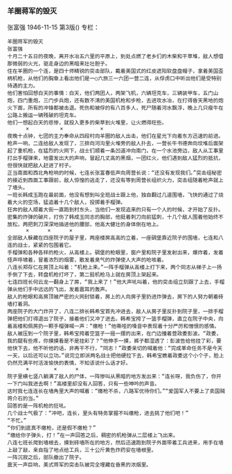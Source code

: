 ### 羊圈蒋军的毁灭
张富强
1946-11-15
第3版()
专栏：

    羊圈蒋军的毁灭
    张富强
    十月二十五日的夜晚，离开水冶五六里的平原上，到处点燃了老乡们的木柴和干草堆，敌人想借那微弱的火光，驱走身边的黑暗来壮壮胆子。
    住在羊圈的一个连，是四十师精锐的突击部队，戴着美国式的红皮遮阳软盘盘帽子，拿着美国歪柄机枪，从他们的胸章上看出他们是一○六旅三一六团一营二连，从俘虏口中听出他们是受特别待遇的主力。
    他们害怕回想白天的事情：白天，他们两团人，两架飞机，六辆坦克车，三辆装甲车，五门山炮，四门重炮，三门步兵炮，还有数不清的美国机枪和步枪，去进攻水冶，在打得昏天黑地的炮火下面，所有的冲锋都被击退。死伤和被俘的有八百多人，死尸随着河水飘浮，晚上几只瘦牛在公路上搬运一辆残破的坦克车。
    他们一想起白天的悲惨，就投入更多的柴草到火堆里，让火燃得旺些。
          ×          ×            ×
    夜晚十点钟，七团的主力奉命从四段村向羊圈的敌人出击，他们在星光下向着东方迅速的前进。
    枪声一响，二连给敌人发现了，三排向河沟里火堆旁的敌人扑去，一营长牛书德奔向坟堆后面架起了重机枪，在猛烈的火网下，战士们顺着一条凹道冲向南门，在一个水池旁边，敌人从工事里打出手榴弹来，地雷发出大的声响，冒起几丈高的黑烟，一团红火，他们遇到敌人猛烈的抵抗，但很快就把敌人赶进了村子。
    正当南面和西北角枪响的时候，七连长张富春低声向周营长说：“还没有发现我们。”突击组秘密的接近到西面工事跟前，敌人惊惶的逃走了，还没有等到周营长组织火力，突击组随着枪声就上了墙头。
    一班长韩成玉跑在最前面，他没有想到叫全班战士跟上他，独自翻过几道围墙，飞快的通过了烧着大火的空场，猛追着十几个敌人，投掷着手榴弹。
    狂奔的敌人顺着大街一直跑到村东头，当他们一发现追来的只有一个人的时候，才开始了反扑。密集的炸弹的破片，打伤了韩成玉同志的胸部，他挺着刺刀向前猛刺，十几个敌人围着他始终不放松，两把刺刀深深地插进他的腰部，他高大健壮的身体倒在地上。
          ×      ×      ×
    全部敌人躲藏在四座院子的屋子里，两座楼房高高的立着，一座碉堡靠近院子的围墙，七连和八连的战士，紧紧的包围着它。
    手榴弹和各种各样的枪火，从高楼上。碉堡的枪眼里，窗户里和院子里发射出来，爆炸着，发着怪声呼啸着，冒着浓烈的烟雾，散发着臭气的炸弹使人大声的呛咳着。
    八连长郑存仁在房顶上叫着：“机枪上来。”一阵手榴弹从高楼上打下来，两个同志从梯子上一扬手倒了下去，转盘机枪打坏了，第二挺机枪马上就在房顶上架起来。
    七连四班长何云龙一翻身上了房，“我上来了！”他大声吼叫着，他的突击组立刻跟了上去，手榴弹从他们手中远远的飞出，发着震耳的轰声。
    敌人的枪眼和高房顶被严密的火网封锁着，房上的人向房子里扔进炸弹去，房下的人努力朝着砖墙打着洞。
    两座院子的大门炸开了，八连二排长韩希宝首先冲进去，敌人从房子里反扑到院子里，一排手榴弹把他们打得退出了院子，接着他们又冲了进去。韩希宝挎了一篮手榴弹，直立在院子中央，向着高楼和佩房扔一颗手榴弹喊一声：“缴枪！”他嘶哑的嗓音中表现着十分严厉和憎恨的感情。
    敌人被压到一个院子里，韩希宝挎着空篮子一摇一摆的出来，在门边撞着营政委彭波。“政委，我的腿有些疼，你摸摸看是不是挂彩了？”他伸手一摸，裤子都湿透了：彭波告给他挂了彩，要他快下去，他不听他的话，非再干不行，“同志！”政委亲切的喊着他：“完成革命任务不是今天一天，以后还可以立功。”说完立即派两名战士把他硬拉下去，韩希宝瞧着政委这个小个子，脸上仍然充满平时活泼愉快的表情，不知该说什么话才好。
          ×        ×      ×
    院子里横七竖八躺满了敌人的尸体，一阵惨叫从黑暗的地方发出来：“连长呀，我负伤了，你开一下门叫我进去啊！”高楼里却没有人回答，只有一些呻吟的声音。
    这时我七连连长在墙角里大声的喊着：“缴枪不杀，八路军优待你们。”“爱国军人不要上了卖国贼蒋介石的当。”
    回答的是一阵机枪的狂吼。
    几个战士气极了：“冲吧，连长，里头有特务掌握不叫缴枪，进去挑了他们吧！”
    “不忙。”
    “你们到底真不缴枪，还是假不缴枪？”
    “缴给你子弹头，打！”在一声回答之后，稠密的机枪弹从二层楼上飞出来。
    八连七班长爬到墙根去，摸到砖墙所在的地方，然后迅速跑到院子外面带着工兵进来，用手在墙上敲了敲，亲自指了地点给工兵，三十公斤黄色炸药安在墙根里。
    一阵沉寂之后，部队撤出了院子。
    震天一声巨响，美式蒋军的突击队被完全埋藏在昏黑的浓烟里。
